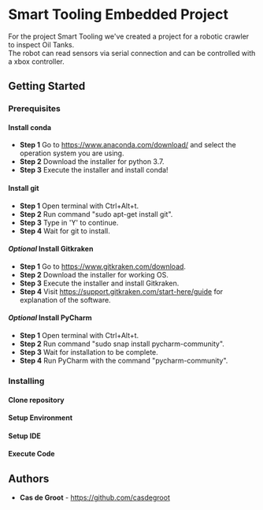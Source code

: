 # Smart Tooling Embedded Project

For the project Smart Tooling we've created a project for a robotic crawler to inspect Oil Tanks.  
The robot can read sensors via serial connection and can be controlled with a xbox controller.  

## Getting Started

### Prerequisites

#### Install conda
* **Step 1** Go to https://www.anaconda.com/download/ and select the operation system you are using.
* **Step 2** Download the installer for python 3.7. 
* **Step 3** Execute the installer and install conda!

#### Install git
* **Step 1** Open terminal with Ctrl+Alt+t.
* **Step 2** Run command "sudo apt-get install git".
* **Step 3** Type in 'Y' to continue.
* **Step 4** Wait for git to install.

#### *Optional* Install Gitkraken
* **Step 1** Go to https://www.gitkraken.com/download.
* **Step 2** Download the installer for working OS.
* **Step 3** Execute the installer and install Gitkraken.
* **Step 4** Visit https://support.gitkraken.com/start-here/guide for explanation of the software.

#### *Optional* Install PyCharm
* **Step 1** Open terminal with Ctrl+Alt+t.
* **Step 2** Run command "sudo snap install pycharm-community".
* **Step 3** Wait for installation to be complete.
* **Step 4** Run PyCharm with the command "pycharm-community".

### Installing

#### Clone repository

#### Setup Environment

#### Setup IDE

#### Execute Code

## Authors

* **Cas de Groot** - https://github.com/casdegroot
